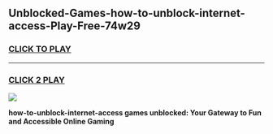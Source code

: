 
## Unblocked-Games-how-to-unblock-internet-access-Play-Free-74w29
<h3>
<a href="https://premium76.site?title=how-to-unblock-internet-access&ref=10A">CLICK TO PLAY</a></h3>
<hr>

<h3>
<a href="https://premium76.site?title=how-to-unblock-internet-access&ref=10A">CLICK 2 PLAY</a>
  
</h3>

<a href="https://premium76.site?title=how-to-unblock-internet-access&ref=10A"><img src="https://clearcache.store/games.png"></a>


**how-to-unblock-internet-access games unblocked: Your Gateway to Fun and Accessible Online Gaming**
